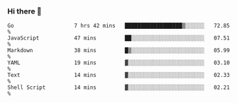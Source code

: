 ### Hi there 👋

<!--
**yeya24/yeya24** is a ✨ _special_ ✨ repository because its `README.md` (this file) appears on your GitHub profile.

Here are some ideas to get you started:

- 🔭 I’m currently working on ...
- 🌱 I’m currently learning ...
- 👯 I’m looking to collaborate on ...
- 🤔 I’m looking for help with ...
- 💬 Ask me about ...
- 📫 How to reach me: ...
- 😄 Pronouns: ...
- ⚡ Fun fact: ...
-->

<!--START_SECTION:waka-->

```text
Go                   7 hrs 42 mins   ██████████████████▒░░░░░░   72.85 %
JavaScript           47 mins         ██░░░░░░░░░░░░░░░░░░░░░░░   07.51 %
Markdown             38 mins         █▒░░░░░░░░░░░░░░░░░░░░░░░   05.99 %
YAML                 19 mins         ▓░░░░░░░░░░░░░░░░░░░░░░░░   03.10 %
Text                 14 mins         ▓░░░░░░░░░░░░░░░░░░░░░░░░   02.33 %
Shell Script         14 mins         ▓░░░░░░░░░░░░░░░░░░░░░░░░   02.21 %
```

<!--END_SECTION:waka-->
